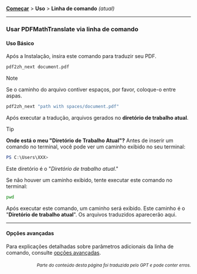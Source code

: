 [**Começar**](./começar.md) > **Uso** > **Linha de comando** _(atual)_

---

### Usar PDFMathTranslate via linha de comando

#### Uso Básico

Após a Instalação, insira este comando para traduzir seu PDF.

```bash
pdf2zh_next document.pdf
```

> [!NOTE]
> 
> Se o caminho do arquivo contiver espaços, por favor, coloque-o entre aspas.
> 
> ```bash
> pdf2zh_next "path with spaces/document.pdf"
>

Após executar a tradução, arquivos gerados no **diretório de trabalho atual**.

> [!TIP]
> **Onde está o meu "Diretório de Trabalho Atual"?**
> Antes de inserir um comando no terminal, você pode ver um caminho exibido no seu terminal:
> 
> ```powershell
> PS C:\Users\XXX>
> ```
> 
> Este diretório é o "*Diretório de trabalho atual*."
> 
> Se não houver um caminho exibido, tente executar este comando no terminal:
> 
> ```bash
> pwd
> ```
> 
> Após executar este comando, um caminho será exibido. Este caminho é o "**Diretório de trabalho atual**". Os arquivos traduzidos aparecerão aqui.

---

#### Opções avançadas

Para explicações detalhadas sobre parâmetros adicionais da linha de comando, consulte [opções avançadas](./../advanced/advanced.md).

<div align="right"> 
<h6><small>Parte do conteúdo desta página foi traduzida pelo GPT e pode conter erros.</small></h6>